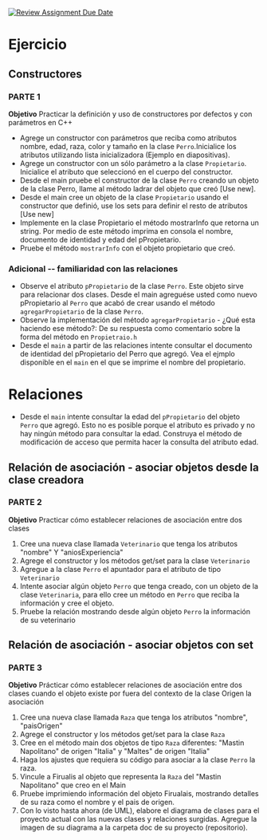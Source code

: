 [![Review Assignment Due Date](https://classroom.github.com/assets/deadline-readme-button-24ddc0f5d75046c5622901739e7c5dd533143b0c8e959d652212380cedb1ea36.svg)](https://classroom.github.com/a/Ehhwtx4P)
# Ejercicio

## Constructores

### PARTE 1

**Objetivo**
Practicar la definición y uso de constructores por defectos y con parámetros en C++

* Agrege un constructor con parámetros que reciba como atributos nombre, edad, raza, color y tamaño en la clase `Perro`.Inicialice los atributos utilizando lista inicializadora (Ejemplo en diapositivas).
* Agrege un constructor con un sólo parámetro a la clase `Propietario`. Inicialice el atributo que seleccionó en el cuerpo del constructor.
* Desde el main pruebe el constructor de la clase `Perro` creando un objeto de la clase Perro, llame al método ladrar del objeto que creó [Use new].
* Desde el main cree un objeto de la clase `Propietario` usando el constructor que definió, use los sets para definir el resto de atributos [Use new]
* Implemente en la clase Propietario el método mostrarInfo que retorna un string. Por medio de este método imprima en consola el nombre, documento de identidad y edad del pPropietario.
* Pruebe el método `mostrarInfo` con el objeto propietario que creó.

### Adicional -- familiaridad con las relaciones
* Observe el atributo `pPropietario` de la clase `Perro`. Este objeto sirve para relacionar dos clases. Desde el main agreguése usted como nuevo pPropietario al `Perro` que acabó de crear usando el método `agregarPropietario` de la clase `Perro`.
* Observe la implementación del método `agregarPropietario` - ¿Qué esta haciendo ese método?: De su respuesta como comentario sobre la forma del método en `Propietraio.h`
* Desde el `main` a partir de las relaciones intente consultar el documento de identidad del pPropietario del Perro que agregó. Vea el ejmplo disponible en el `main` en el que se imprime el nombre del propietario.


# Relaciones
* Desde el `main` intente consultar la edad del `pPropietario` del objeto `Perro` que agregó. Esto no es posible porque el atributo es privado y no hay ningún método para consultar la edad. Construya el método de modificación de acceso que permita hacer la consulta del atributo edad.

## Relación de asociación - asociar objetos desde la clase creadora

### PARTE 2

**Objetivo**
Practicar cómo establecer relaciones de asociación entre dos clases

1. Cree una nueva clase llamada `Veterinario` que tenga los atributos "nombre" Y "aniosExperiencia"
2. Agrege el constructor y los métodos get/set para la clase `Veterinario`
3. Agregue a la clase `Perro` el apuntador para el atributo de tipo `Veterinario`
4. Intente asociar algún objeto `Perro` que tenga creado, con un objeto de la clase `Veterinaria`, para ello cree un método en `Perro`
   que reciba la información y cree el objeto.
5. Pruebe la relación mostrando desde algún objeto `Perro` la información de su veterinario

## Relación de asociación - asociar objetos con set

### PARTE 3

**Objetivo**
Prácticar cómo establecer relaciones de asociación entre dos clases cuando el objeto existe por fuera del contexto de la clase Origen
la asociación

1. Cree una nueva clase llamada `Raza` que tenga los atributos "nombre", "paisOrigen"
2. Agrege el constructor y los métodos get/set para la clase `Raza`
3. Cree en el método main dos objetos de tipo `Raza` diferentes: "Mastin Napolitano" de origen "Italia" y "Maltes" de origen "Italia"
4. Haga los ajustes que requiera su código para asociar a la clase `Perro` la raza.
5. Vincule a Firualis al objeto que representa la `Raza` del "Mastin Napolitano" que creo en el Main
6. Pruebe imprimiendo información del objeto Firualais, mostrando detalles de su raza como el nombre y el pais de origen.
7. Con lo visto hasta ahora (de UML), elabore el diagrama de clases para el proyecto actual con las nuevas clases y relaciones surgidas. Agregue la imagen de su diagrama a la carpeta doc de su proyecto (repositorio).

